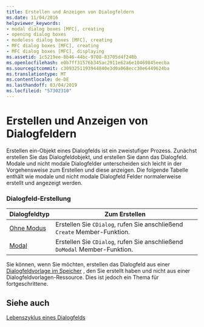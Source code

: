 ```yaml
---
title: Erstellen und Anzeigen von Dialogfeldern
ms.date: 11/04/2016
helpviewer_keywords:
- modal dialog boxes [MFC], creating
- opening dialog boxes
- modeless dialog boxes [MFC], creating
- MFC dialog boxes [MFC], creating
- MFC dialog boxes [MFC], displaying
ms.assetid: 1c5219ee-8b46-44bc-9708-83705d4f248b
ms.openlocfilehash: e0b7ff31576b345ac2911e62a6e10469845eecba
ms.sourcegitcommit: c3093251193944840e3d0a068ecc30e6449624ba
ms.translationtype: MT
ms.contentlocale: de-DE
ms.lasthandoff: 03/04/2019
ms.locfileid: "57302310"
---
```

# <a name="creating-and-displaying-dialog-boxes"></a>Erstellen und Anzeigen von Dialogfeldern

Erstellen ein-Objekt eines Dialogfelds ist ein zweistufiger Prozess. Zunächst erstellen Sie das Dialogfeldobjekt, und erstellen Sie dann das Dialogfeld. Modale und nicht modale Dialogfelder unterscheiden sich leicht in der Vorgehensweise zum Erstellen und diese anzeigen. Die folgende Tabelle enthält wie modale und nicht modale Dialogfeld Felder normalerweise erstellt und angezeigt werden.

### <a name="dialog-creation"></a>Dialogfeld-Erstellung

|Dialogfeldtyp|Zum Erstellen|
|-----------------|----------------------|
|[Ohne Modus](../mfc/creating-modeless-dialog-boxes.md)|Erstellen Sie `CDialog`, rufen Sie anschließend `Create` Member-Funktion.|
|[Modal](../mfc/creating-modal-dialog-boxes.md)|Erstellen Sie `CDialog`, rufen Sie anschließend `DoModal` Member-Funktion.|

Sie können, wenn Sie möchten, erstellen das Dialogfeld aus einer [Dialogfeldvorlage im Speicher](../mfc/using-a-dialog-template-in-memory.md) , den Sie erstellt haben und nicht aus einer Dialogfeldvorlagen-Ressource. Dies ist jedoch ein Thema für fortgeschrittene.

## <a name="see-also"></a>Siehe auch

[Lebenszyklus eines Dialogfelds](../mfc/life-cycle-of-a-dialog-box.md)

